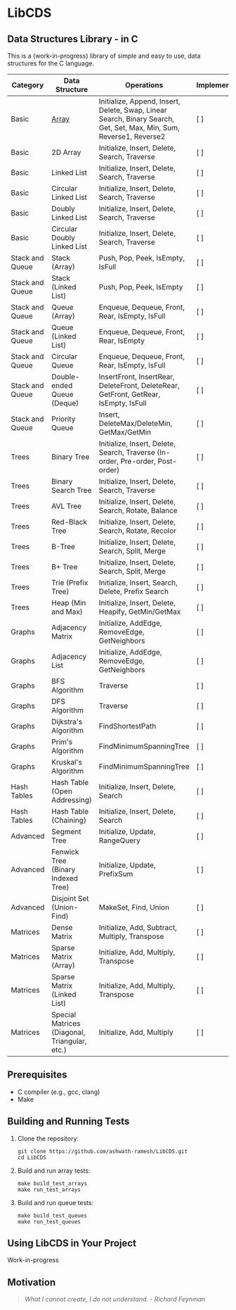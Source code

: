 # LibCDS

## Data Structures Library - in C

This is a (work-in-progress) library of simple and easy to use, data structures for the C language.

| Category        | Data Structure                                | Operations                                                                                                          | Implemented |
| --------------- | --------------------------------------------- | ------------------------------------------------------------------------------------------------------------------- | ----------- |
| Basic           | [Array](docs/arrays.md)                       | Initialize, Append, Insert, Delete, Swap, Linear Search, Binary Search, Get, Set, Max, Min, Sum, Reverse1, Reverse2 | [ ]         |
| Basic           | 2D Array                                      | Initialize, Insert, Delete, Search, Traverse                                                                        | [ ]         |
| Basic           | Linked List                                   | Initialize, Insert, Delete, Search, Traverse                                                                        | [ ]         |
| Basic           | Circular Linked List                          | Initialize, Insert, Delete, Search, Traverse                                                                        | [ ]         |
| Basic           | Doubly Linked List                            | Initialize, Insert, Delete, Search, Traverse                                                                        | [ ]         |
| Basic           | Circular Doubly Linked List                   | Initialize, Insert, Delete, Search, Traverse                                                                        | [ ]         |
| Stack and Queue | Stack (Array)                                 | Push, Pop, Peek, IsEmpty, IsFull                                                                                    | [ ]         |
| Stack and Queue | Stack (Linked List)                           | Push, Pop, Peek, IsEmpty                                                                                            | [ ]         |
| Stack and Queue | Queue (Array)                                 | Enqueue, Dequeue, Front, Rear, IsEmpty, IsFull                                                                      | [ ]         |
| Stack and Queue | Queue (Linked List)                           | Enqueue, Dequeue, Front, Rear, IsEmpty                                                                              | [ ]         |
| Stack and Queue | Circular Queue                                | Enqueue, Dequeue, Front, Rear, IsEmpty, IsFull                                                                      | [ ]         |
| Stack and Queue | Double-ended Queue (Deque)                    | InsertFront, InsertRear, DeleteFront, DeleteRear, GetFront, GetRear, IsEmpty, IsFull                                | [ ]         |
| Stack and Queue | Priority Queue                                | Insert, DeleteMax/DeleteMin, GetMax/GetMin                                                                          | [ ]         |
| Trees           | Binary Tree                                   | Initialize, Insert, Delete, Search, Traverse (In-order, Pre-order, Post-order)                                      | [ ]         |
| Trees           | Binary Search Tree                            | Initialize, Insert, Delete, Search, Traverse                                                                        | [ ]         |
| Trees           | AVL Tree                                      | Initialize, Insert, Delete, Search, Rotate, Balance                                                                 | [ ]         |
| Trees           | Red-Black Tree                                | Initialize, Insert, Delete, Search, Rotate, Recolor                                                                 | [ ]         |
| Trees           | B-Tree                                        | Initialize, Insert, Delete, Search, Split, Merge                                                                    | [ ]         |
| Trees           | B+ Tree                                       | Initialize, Insert, Delete, Search, Split, Merge                                                                    | [ ]         |
| Trees           | Trie (Prefix Tree)                            | Initialize, Insert, Search, Delete, Prefix Search                                                                   | [ ]         |
| Trees           | Heap (Min and Max)                            | Initialize, Insert, Delete, Heapify, GetMin/GetMax                                                                  | [ ]         |
| Graphs          | Adjacency Matrix                              | Initialize, AddEdge, RemoveEdge, GetNeighbors                                                                       | [ ]         |
| Graphs          | Adjacency List                                | Initialize, AddEdge, RemoveEdge, GetNeighbors                                                                       | [ ]         |
| Graphs          | BFS Algorithm                                 | Traverse                                                                                                            | [ ]         |
| Graphs          | DFS Algorithm                                 | Traverse                                                                                                            | [ ]         |
| Graphs          | Dijkstra's Algorithm                          | FindShortestPath                                                                                                    | [ ]         |
| Graphs          | Prim's Algorithm                              | FindMinimumSpanningTree                                                                                             | [ ]         |
| Graphs          | Kruskal's Algorithm                           | FindMinimumSpanningTree                                                                                             | [ ]         |
| Hash Tables     | Hash Table (Open Addressing)                  | Initialize, Insert, Delete, Search                                                                                  | [ ]         |
| Hash Tables     | Hash Table (Chaining)                         | Initialize, Insert, Delete, Search                                                                                  | [ ]         |
| Advanced        | Segment Tree                                  | Initialize, Update, RangeQuery                                                                                      | [ ]         |
| Advanced        | Fenwick Tree (Binary Indexed Tree)            | Initialize, Update, PrefixSum                                                                                       | [ ]         |
| Advanced        | Disjoint Set (Union-Find)                     | MakeSet, Find, Union                                                                                                | [ ]         |
| Matrices        | Dense Matrix                                  | Initialize, Add, Subtract, Multiply, Transpose                                                                      | [ ]         |
| Matrices        | Sparse Matrix (Array)                         | Initialize, Add, Multiply, Transpose                                                                                | [ ]         |
| Matrices        | Sparse Matrix (Linked List)                   | Initialize, Add, Multiply, Transpose                                                                                | [ ]         |
| Matrices        | Special Matrices (Diagonal, Triangular, etc.) | Initialize, Add, Multiply                                                                                           | [ ]         |

## Prerequisites

- C compiler (e.g., gcc, clang)
- Make

## Building and Running Tests

1. Clone the repository:

   ```
   git clone https://github.com/ashwath-ramesh/LibCDS.git
   cd LibCDS
   ```

2. Build and run array tests:

   ```
   make build_test_arrays
   make run_test_arrays
   ```

3. Build and run queue tests:
   ```
   make build_test_queues
   make run_test_queues
   ```

## Using LibCDS in Your Project

Work-in-progress

## Motivation

> _What I cannot create, I do not understand. - Richard Feynman_
